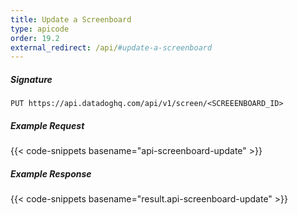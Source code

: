 ```yaml
---
title: Update a Screenboard
type: apicode
order: 19.2
external_redirect: /api/#update-a-screenboard
---
```


##### Signature
`PUT https://api.datadoghq.com/api/v1/screen/<SCREEENBOARD_ID>`
##### Example Request
{{< code-snippets basename="api-screenboard-update" >}}
##### Example Response
{{< code-snippets basename="result.api-screenboard-update" >}}

